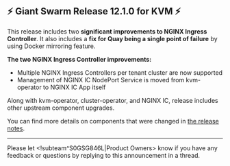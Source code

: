 ## :zap:  Giant Swarm Release 12.1.0 for KVM :zap:

This release includes two **significant improvements to NGINX Ingress Controller**. It also includes a **fix for Quay being a single point of failure** by using Docker mirroring feature.

**The two NGINX Ingress Controller improvements:**

- Multiple NGINX Ingress Controllers per tenant cluster are now supported
- Management of NGINX IC NodePort Service is moved from kvm-operator to NGINX IC App itself

Along with kvm-operator, cluster-operator, and NGINX IC, release includes other upstream component upgrades.

You can find more details on components that were changed in [the release notes](https://github.com/giantswarm/releases/tree/master/kvm/v12.1.0).

---
Please let <!subteam^S0GSG846L|Product Owners> know if you have any feedback or questions by replying to this announcement in a thread.
